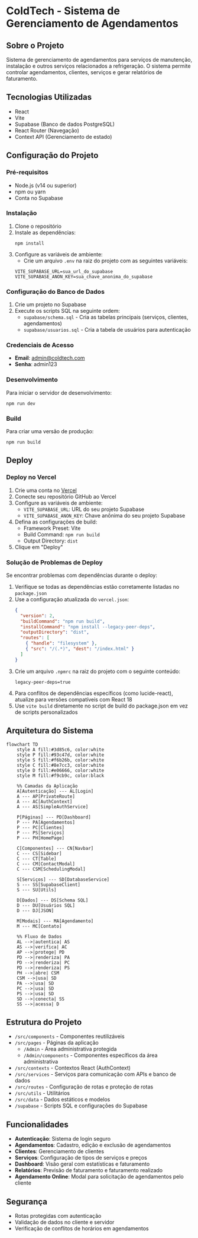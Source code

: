 # ColdTech - Sistema de Gerenciamento de Agendamentos

## Sobre o Projeto

Sistema de gerenciamento de agendamentos para serviços de manutenção, instalação e outros serviços relacionados a refrigeração. O sistema permite controlar agendamentos, clientes, serviços e gerar relatórios de faturamento.

## Tecnologias Utilizadas

- React 
- Vite
- Supabase (Banco de dados PostgreSQL)
- React Router (Navegação)
- Context API (Gerenciamento de estado)

## Configuração do Projeto

### Pré-requisitos

- Node.js (v14 ou superior)
- npm ou yarn
- Conta no Supabase

### Instalação

1. Clone o repositório
2. Instale as dependências:
   ```
   npm install
   ```
3. Configure as variáveis de ambiente:
   - Crie um arquivo `.env` na raiz do projeto com as seguintes variáveis:
   ```
   VITE_SUPABASE_URL=sua_url_do_supabase
   VITE_SUPABASE_ANON_KEY=sua_chave_anonima_do_supabase
   ```

### Configuração do Banco de Dados

1. Crie um projeto no Supabase
2. Execute os scripts SQL na seguinte ordem:
   - `supabase/schema.sql` - Cria as tabelas principais (serviços, clientes, agendamentos)
   - `supabase/usuarios.sql` - Cria a tabela de usuários para autenticação

### Credenciais de Acesso

- **Email**: admin@coldtech.com
- **Senha**: admin123

### Desenvolvimento

Para iniciar o servidor de desenvolvimento:

```
npm run dev
```

### Build

Para criar uma versão de produção:

```
npm run build
```

## Deploy

### Deploy no Vercel

1. Crie uma conta no [Vercel](https://vercel.com)
2. Conecte seu repositório GitHub ao Vercel
3. Configure as variáveis de ambiente:
   - `VITE_SUPABASE_URL`: URL do seu projeto Supabase
   - `VITE_SUPABASE_ANON_KEY`: Chave anônima do seu projeto Supabase
4. Defina as configurações de build:
   - Framework Preset: Vite
   - Build Command: `npm run build`
   - Output Directory: `dist`
5. Clique em "Deploy"

### Solução de Problemas de Deploy

Se encontrar problemas com dependências durante o deploy:

1. Verifique se todas as dependências estão corretamente listadas no `package.json`
2. Use a configuração atualizada do `vercel.json`:
   ```json
   {
     "version": 2,
     "buildCommand": "npm run build",
     "installCommand": "npm install --legacy-peer-deps",
     "outputDirectory": "dist",
     "routes": [
       { "handle": "filesystem" },
       { "src": "/(.*)", "dest": "/index.html" }
     ]
   }
   ```
3. Crie um arquivo `.npmrc` na raiz do projeto com o seguinte conteúdo:
   ```
   legacy-peer-deps=true
   ```
4. Para conflitos de dependências específicos (como lucide-react), atualize para versões compatíveis com React 18
5. Use `vite build` diretamente no script de build do package.json em vez de scripts personalizados

## Arquitetura do Sistema

```mermaid
flowchart TD
    style A fill:#3d85c6, color:white
    style P fill:#93c47d, color:white
    style S fill:#f6b26b, color:white
    style C fill:#8e7cc3, color:white
    style D fill:#e06666, color:white
    style M fill:#f9cb9c, color:black

    %% Camadas da Aplicação
    A[Autenticação] --- AL[Login]
    A --- AP[PrivateRoute]
    A --- AC[AuthContext]
    A --- AS[SimpleAuthService]

    P[Páginas] --- PD[Dashboard]
    P --- PA[Agendamentos]
    P --- PC[Clientes]
    P --- PS[Serviços]
    P --- PH[HomePage]

    C[Componentes] --- CN[Navbar]
    C --- CS[Sidebar]
    C --- CT[Table]
    C --- CM[ContactModal]
    C --- CSM[SchedulingModal]

    S[Serviços] --- SD[DatabaseService]
    S --- SS[SupabaseClient]
    S --- SU[Utils]

    D[Dados] --- DS[Schema SQL]
    D --- DU[Usuários SQL]
    D --- DJ[JSON]

    M[Modais] --- MA[Agendamento]
    M --- MC[Contato]

    %% Fluxo de Dados
    AL -->|autentica| AS
    AS -->|verifica| AC
    AP -->|protege| PD
    PD -->|renderiza| PA
    PD -->|renderiza| PC
    PD -->|renderiza| PS
    PH -->|abre| CSM
    CSM -->|usa| SD
    PA -->|usa| SD
    PC -->|usa| SD
    PS -->|usa| SD
    SD -->|conecta| SS
    SS -->|acessa| D
```

## Estrutura do Projeto

- `/src/components` - Componentes reutilizáveis
- `/src/pages` - Páginas da aplicação
  - `/Admin` - Área administrativa protegida
  - `/Admin/components` - Componentes específicos da área administrativa
- `/src/contexts` - Contextos React (AuthContext)
- `/src/services` - Serviços para comunicação com APIs e banco de dados
- `/src/routes` - Configuração de rotas e proteção de rotas
- `/src/utils` - Utilitários
- `/src/data` - Dados estáticos e modelos
- `/supabase` - Scripts SQL e configurações do Supabase

## Funcionalidades

- **Autenticação**: Sistema de login seguro
- **Agendamentos**: Cadastro, edição e exclusão de agendamentos
- **Clientes**: Gerenciamento de clientes
- **Serviços**: Configuração de tipos de serviços e preços
- **Dashboard**: Visão geral com estatísticas e faturamento
- **Relatórios**: Previsão de faturamento e faturamento realizado
- **Agendamento Online**: Modal para solicitação de agendamentos pelo cliente

## Segurança

- Rotas protegidas com autenticação
- Validação de dados no cliente e servidor
- Verificação de conflitos de horários em agendamentos